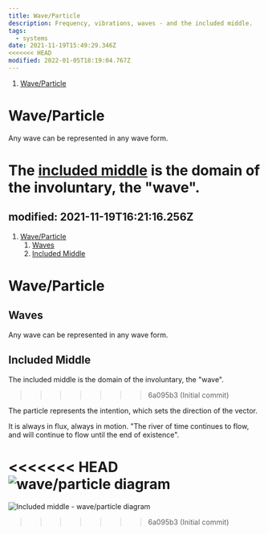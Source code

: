 ```yaml
---
title: Wave/Particle
description: Frequency, vibrations, waves - and the included middle.
tags:
  - systems
date: 2021-11-19T15:49:29.346Z
<<<<<<< HEAD
modified: 2022-01-05T18:19:04.767Z
---
```


1. [Wave/Particle](#waveparticle)

# Wave/Particle

Any wave can be represented in any wave form.

The [included middle](/posts/qkab/middle/) is the domain of the involuntary, the "wave".
=======
modified: 2021-11-19T16:21:16.256Z
---

1. [Wave/Particle](#waveparticle)
   1. [Waves](#waves)
   2. [Included Middle](#included-middle)

# Wave/Particle

## Waves

Any wave can be represented in any wave form.

## Included Middle

The included middle is the domain of the involuntary, the "wave".
>>>>>>> 6a095b3 (Initial commit)

The particle represents the intention, which sets the direction of the vector.

It is always in flux, always in motion. "The river of time continues to flow, and will continue to flow until the end of existence".

<<<<<<< HEAD
![wave/particle diagram](/posts/img/qkab/wave_particle.png)
=======
![Included middle - wave/particle diagram](/img/qkab/included_middle.drawio.png)
>>>>>>> 6a095b3 (Initial commit)
